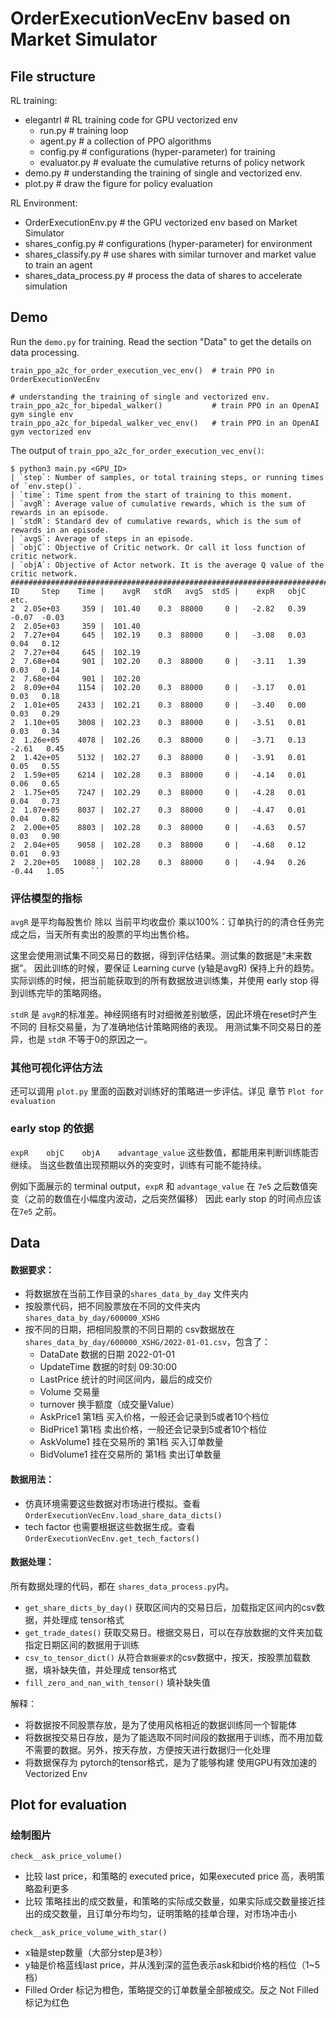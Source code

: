 # OrderExecutionVecEnv based on Market Simulator


## File structure

RL training:
- elegantrl  # RL training code for GPU vectorized env
   - run.py  # training loop
   - agent.py  # a collection of PPO algorithms
   - config.py  # configurations (hyper-parameter) for training
   - evaluator.py  # evaluate the cumulative returns of policy network
- demo.py  # understanding the training of single and vectorized env.
- plot.py  # draw the figure for policy evaluation

RL Environment: 
- OrderExecutionEnv.py  # the GPU vectorized env based on Market Simulator
- shares_config.py  # configurations (hyper-parameter) for environment
- shares_classify.py  # use shares with similar turnover and market value to train an agent 
- shares_data_process.py  # process the data of shares to accelerate simulation


## Demo


Run the `demo.py` for training. Read the section "Data" to get the details on data processing.

```
train_ppo_a2c_for_order_execution_vec_env()  # train PPO in OrderExecutionVecEnv

# understanding the training of single and vectorized env.
train_ppo_a2c_for_bipedal_walker()           # train PPO in an OpenAI gym single env
train_ppo_a2c_for_bipedal_walker_vec_env()   # train PPO in an OpenAI gym vectorized env
```


The output of `train_ppo_a2c_for_order_execution_vec_env()`:

```
$ python3 main.py <GPU_ID>                                
| `step`: Number of samples, or total training steps, or running times of `env.step()`.                              
| `time`: Time spent from the start of training to this moment.                                                      
| `avgR`: Average value of cumulative rewards, which is the sum of rewards in an episode.                            
| `stdR`: Standard dev of cumulative rewards, which is the sum of rewards in an episode.                             
| `avgS`: Average of steps in an episode.                                                                            
| `objC`: Objective of Critic network. Or call it loss function of critic network.                                   
| `objA`: Objective of Actor network. It is the average Q value of the critic network.                               
################################################################################                                     
ID     Step    Time |    avgR   stdR   avgS  stdS |    expR   objC   etc.                                            
2  2.05e+03     359 |  101.40    0.3  88000     0 |   -2.82   0.39  -0.07  -0.03                                     
2  2.05e+03     359 |  101.40                                                                                        
2  7.27e+04     645 |  102.19    0.3  88000     0 |   -3.08   0.03   0.04   0.12                                     
2  7.27e+04     645 |  102.19                                                                                        
2  7.68e+04     901 |  102.20    0.3  88000     0 |   -3.11   1.39   0.03   0.14                                     
2  7.68e+04     901 |  102.20                                                                                        
2  8.09e+04    1154 |  102.20    0.3  88000     0 |   -3.17   0.01   0.03   0.18                                     
2  1.01e+05    2433 |  102.21    0.3  88000     0 |   -3.40   0.00   0.03   0.29                                     
2  1.10e+05    3008 |  102.23    0.3  88000     0 |   -3.51   0.01   0.03   0.34                                     
2  1.26e+05    4078 |  102.26    0.3  88000     0 |   -3.71   0.13  -2.61   0.45                                     
2  1.42e+05    5132 |  102.27    0.3  88000     0 |   -3.91   0.01   0.05   0.55                                     
2  1.59e+05    6214 |  102.28    0.3  88000     0 |   -4.14   0.01   0.06   0.65                                     
2  1.75e+05    7247 |  102.29    0.3  88000     0 |   -4.28   0.01   0.04   0.73                                     
2  1.87e+05    8037 |  102.27    0.3  88000     0 |   -4.47   0.01   0.04   0.82                                     
2  2.00e+05    8803 |  102.28    0.3  88000     0 |   -4.63   0.57   0.03   0.90                                     
2  2.04e+05    9058 |  102.28    0.3  88000     0 |   -4.68   0.12   0.01   0.93                                     
2  2.20e+05   10088 |  102.28    0.3  88000     0 |   -4.94   0.26  -0.44   1.05      ```
```

### 评估模型的指标 
`avgR` 是平均每股售价 除以 当前平均收盘价 乘以100%：订单执行的的清仓任务完成之后，当天所有卖出的股票的平均出售价格。

这里会使用测试集不同交易日的数据，得到评估结果。测试集的数据是“未来数据”。
因此训练的时候，要保证 Learning curve (y轴是avgR) 保持上升的趋势。
实际训练的时候，把当前能获取到的所有数据放进训练集，并使用 early stop 得到训练完毕的策略网络。

`stdR` 是 `avgR`的标准差。神经网络有时对细微差别敏感，因此环境在reset时产生不同的 目标交易量，为了准确地估计策略网络的表现。
用测试集不同交易日的差异，也是 `stdR` 不等于0的原因之一。 

### 其他可视化评估方法
还可以调用 `plot.py` 里面的函数对训练好的策略进一步评估。详见 章节 `Plot for evaluation`

### early stop 的依据
`expR    objC    objA    advantage_value` 这些数值，都能用来判断训练能否继续。
当这些数值出现预期以外的突变时，训练有可能不能持续。

例如下面展示的 terminal output，`expR` 和 `advantage_value` 在 `7e5` 之后数值突变（之前的数值在小幅度内波动，之后突然偏移）
因此 early stop 的时间点应该在`7e5` 之前。


## Data

#### 数据要求：
- 将数据放在当前工作目录的`shares_data_by_day` 文件夹内
- 按股票代码，把不同股票放在不同的文件夹内 `shares_data_by_day/600000_XSHG`
- 按不同的日期，把相同股票的不同日期的 csv数据放在 `shares_data_by_day/600000_XSHG/2022-01-01.csv`，包含了：
  - DataDate 数据的日期 2022-01-01
  - UpdateTime 数据的时刻 09:30:00
  - LastPrice 统计的时间区间内，最后的成交价
  - Volume 交易量
  - turnover 换手额度（成交量Value）
  - AskPrice1 第1档 买入价格，一般还会记录到5或者10个档位
  - BidPrice1 第1档 卖出价格，一般还会记录到5或者10个档位
  - AskVolume1 挂在交易所的 第1档 买入订单数量
  - BidVolume1 挂在交易所的 第1档 卖出订单数量

#### 数据用法：
- 仿真环境需要这些数据对市场进行模拟。查看 `OrderExecutionVecEnv.load_share_data_dicts()`
- tech factor 也需要根据这些数据生成。查看 `OrderExecutionVecEnv.get_tech_factors()`

#### 数据处理：
所有数据处理的代码，都在 `shares_data_process.py`内。
- `get_share_dicts_by_day()` 获取区间内的交易日后，加载指定区间内的csv数据，并处理成 tensor格式
- `get_trade_dates()` 获取交易日。根据交易日，可以在存放数据的文件夹加载指定日期区间的数据用于训练
- `csv_to_tensor_dict()` 从符合`数据要求`的csv数据中，按天，按股票加载数据，填补缺失值，并处理成 tensor格式
- `fill_zero_and_nan_with_tensor()` 填补缺失值

解释：
- 将数据按不同股票存放，是为了使用风格相近的数据训练同一个智能体
- 将数据按交易日存放，是为了能选取不同时间段的数据用于训练，而不用加载不需要的数据。另外，按天存放，方便按天进行数据归一化处理
- 将数据保存为 pytorch的tensor格式，是为了能够构建 使用GPU有效加速的 Vectorized Env

## Plot for evaluation

### 绘制图片
`check__ask_price_volume()`
- 比较 last price，和策略的 executed price，如果executed price 高，表明策略盈利更多
- 比较 策略挂出的成交数量，和策略的实际成交数量，如果实际成交数量接近挂出的成交数量，且订单分布均匀，证明策略的挂单合理，对市场冲击小

`check__ask_price_volume_with_star()`
- x轴是step数量（大部分step是3秒）
- y轴是价格蓝线last price，并从浅到深的蓝色表示ask和bid价格的档位（1~5档）
- Filled Order 标记为橙色，策略提交的订单数量全部被成交。反之 Not Filled 标记为红色
